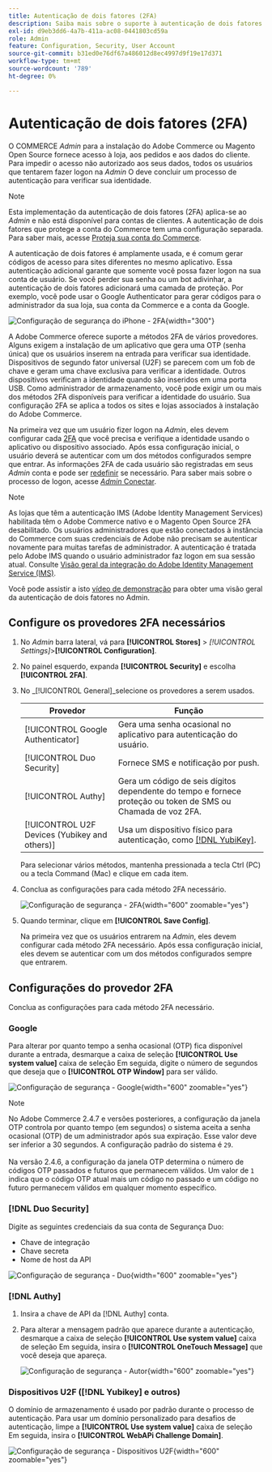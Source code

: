 ```yaml
---
title: Autenticação de dois fatores (2FA)
description: Saiba mais sobre o suporte à autenticação de dois fatores para garantir a segurança do sistema e dos dados.
exl-id: d9eb3dd6-4a7b-411a-ac08-0441803cd59a
role: Admin
feature: Configuration, Security, User Account
source-git-commit: b31ed0e76df67a486012d8ec4997d9f19e17d371
workflow-type: tm+mt
source-wordcount: '789'
ht-degree: 0%

---
```


# Autenticação de dois fatores (2FA)

O COMMERCE _Admin_ para a instalação do Adobe Commerce ou Magento Open Source fornece acesso à loja, aos pedidos e aos dados do cliente. Para impedir o acesso não autorizado aos seus dados, todos os usuários que tentarem fazer logon na _Admin_ O deve concluir um processo de autenticação para verificar sua identidade.

>[!NOTE]
>
>Esta implementação da autenticação de dois fatores (2FA) aplica-se ao _Admin_ e não está disponível para contas de clientes. A autenticação de dois fatores que protege a conta do Commerce tem uma configuração separada. Para saber mais, acesse [Proteja sua conta do Commerce](../getting-started/commerce-account-secure.md).

A autenticação de dois fatores é amplamente usada, e é comum gerar códigos de acesso para sites diferentes no mesmo aplicativo. Essa autenticação adicional garante que somente você possa fazer logon na sua conta de usuário. Se você perder sua senha ou um bot adivinhar, a autenticação de dois fatores adicionará uma camada de proteção. Por exemplo, você pode usar o Google Authenticator para gerar códigos para o administrador da sua loja, sua conta da Commerce e a conta da Google.

![Configuração de segurança do iPhone - 2FA](./assets/google-authenticator-iphone.png){width="300"}

A Adobe Commerce oferece suporte a métodos 2FA de vários provedores. Alguns exigem a instalação de um aplicativo que gera uma OTP (senha única) que os usuários inserem na entrada para verificar sua identidade. Dispositivos de segundo fator universal (U2F) se parecem com um fob de chave e geram uma chave exclusiva para verificar a identidade. Outros dispositivos verificam a identidade quando são inseridos em uma porta USB. Como administrador de armazenamento, você pode exigir um ou mais dos métodos 2FA disponíveis para verificar a identidade do usuário. Sua configuração 2FA se aplica a todos os sites e lojas associados à instalação do Adobe Commerce.

Na primeira vez que um usuário fizer logon na _Admin_, eles devem configurar cada [2FA](../configuration-reference/security/2fa.md) que você precisa e verifique a identidade usando o aplicativo ou dispositivo associado. Após essa configuração inicial, o usuário deverá se autenticar com um dos métodos configurados sempre que entrar. As informações 2FA de cada usuário são registradas em seus _Admin_ conta e pode ser [redefinir](security-two-factor-authentication-manage.md) se necessário. Para saber mais sobre o processo de logon, acesse [_Admin_ Conectar](../getting-started/admin-signin.md).

>[!NOTE]
>
>As lojas que têm a autenticação IMS (Adobe Identity Management Services) habilitada têm o Adobe Commerce nativo e o Magento Open Source 2FA desabilitado. Os usuários administradores que estão conectados à instância do Commerce com suas credenciais de Adobe não precisam se autenticar novamente para muitas tarefas de administrador. A autenticação é tratada pelo Adobe IMS quando o usuário administrador faz logon em sua sessão atual. Consulte [Visão geral da integração do Adobe Identity Management Service (IMS)](https://experienceleague.adobe.com/docs/commerce-admin/start/admin/ims/adobe-ims-integration-overview.html).

Você pode assistir a isto [vídeo de demonstração](https://video.tv.adobe.com/v/339104?quality=12&learn=on) para obter uma visão geral da autenticação de dois fatores no Admin.

## Configure os provedores 2FA necessários

1. No _Admin_ barra lateral, vá para **[!UICONTROL Stores]** > _[!UICONTROL Settings]_>**[!UICONTROL Configuration]**.

1. No painel esquerdo, expanda **[!UICONTROL Security]** e escolha **[!UICONTROL 2FA]**.

1. No _[!UICONTROL General]_selecione os provedores a serem usados.

   | Provedor | Função |
   |--- |--- |
   | [!UICONTROL Google Authenticator] | Gera uma senha ocasional no aplicativo para autenticação do usuário. |
   | [!UICONTROL Duo Security] | Fornece SMS e notificação por push. |
   | [!UICONTROL Authy] | Gera um código de seis dígitos dependente do tempo e fornece proteção ou token de SMS ou Chamada de voz 2FA. |
   | [!UICONTROL U2F Devices (Yubikey and others)] | Usa um dispositivo físico para autenticação, como [[!DNL YubiKey]](https://www.yubico.com/). |

   Para selecionar vários métodos, mantenha pressionada a tecla Ctrl (PC) ou a tecla Command (Mac) e clique em cada item.

1. Conclua as configurações para cada método 2FA necessário.

   ![Configuração de segurança - 2FA](../configuration-reference/security/assets/2fa-general.png){width="600" zoomable="yes"}

1. Quando terminar, clique em **[!UICONTROL Save Config]**.

   Na primeira vez que os usuários entrarem na _Admin_, eles devem configurar cada método 2FA necessário. Após essa configuração inicial, eles devem se autenticar com um dos métodos configurados sempre que entrarem.

## Configurações do provedor 2FA

Conclua as configurações para cada método 2FA necessário.

### Google

Para alterar por quanto tempo a senha ocasional (OTP) fica disponível durante a entrada, desmarque a caixa de seleção **[!UICONTROL Use system value]** caixa de seleção Em seguida, digite o número de segundos que deseja que o **[!UICONTROL OTP Window]** para ser válido.

![Configuração de segurança - Google](../configuration-reference/security/assets/2fa-google.png){width="600" zoomable="yes"}

>[!NOTE]
>
>No Adobe Commerce 2.4.7 e versões posteriores, a configuração da janela OTP controla por quanto tempo (em segundos) o sistema aceita a senha ocasional (OTP) de um administrador após sua expiração. Esse valor deve ser inferior a 30 segundos. A configuração padrão do sistema é `29`.<br><br> Na versão 2.4.6, a configuração da janela OTP determina o número de códigos OTP passados e futuros que permanecem válidos. Um valor de `1` indica que o código OTP atual mais um código no passado e um código no futuro permanecem válidos em qualquer momento específico.

### [!DNL Duo Security]

Digite as seguintes credenciais da sua conta de Segurança Duo:

- Chave de integração
- Chave secreta
- Nome de host da API

![Configuração de segurança - Duo](../configuration-reference/security/assets/2fa-duo-security.png){width="600" zoomable="yes"}

### [!DNL Authy]

1. Insira a chave de API da [!DNL Authy] conta.

1. Para alterar a mensagem padrão que aparece durante a autenticação, desmarque a caixa de seleção **[!UICONTROL Use system value]** caixa de seleção Em seguida, insira o **[!UICONTROL OneTouch Message]** que você deseja que apareça.

   ![Configuração de segurança - Autor](../configuration-reference/security/assets/2fa-authy.png){width="600" zoomable="yes"}

### Dispositivos U2F ([!DNL Yubikey] e outros)

O domínio de armazenamento é usado por padrão durante o processo de autenticação. Para usar um domínio personalizado para desafios de autenticação, limpe a **[!UICONTROL Use system value]** caixa de seleção Em seguida, insira o **[!UICONTROL WebAPi Challenge Domain]**.

![Configuração de segurança - Dispositivos U2F](../configuration-reference/security/assets/2fa-u2f-key.png){width="600" zoomable="yes"}
